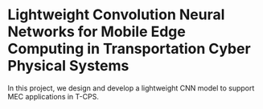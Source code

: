 # Lightweight Convolution Neural Networks for Mobile Edge Computing in Transportation Cyber Physical Systems
In this project, we design and develop a lightweight CNN model to support MEC applications in T-CPS.
